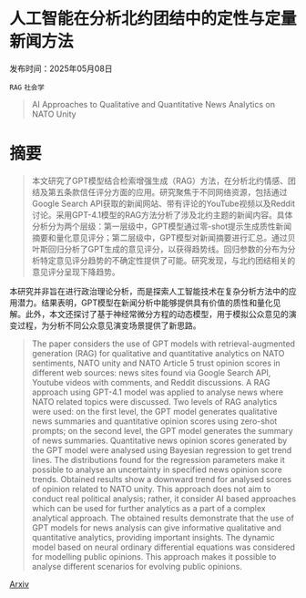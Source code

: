 # 人工智能在分析北约团结中的定性与定量新闻方法

发布时间：2025年05月08日

`RAG` `社会学`

> AI Approaches to Qualitative and Quantitative News Analytics on NATO Unity

# 摘要

> 本文研究了GPT模型结合检索增强生成（RAG）方法，在分析北约情感、团结及第五条款信任评分方面的应用。研究聚焦于不同网络资源，包括通过Google Search API获取的新闻网站、带有评论的YouTube视频以及Reddit讨论。采用GPT-4.1模型的RAG方法分析了涉及北约主题的新闻内容。具体分析分为两个层级：第一层级中，GPT模型通过零-shot提示生成质性新闻摘要和量化意见评分；第二层级中，GPT模型对新闻摘要进行汇总。通过贝叶斯回归分析了GPT生成的意见评分，以获得趋势线。回归参数的分布为分析特定意见评分趋势的不确定性提供了可能。研究发现，与北约团结相关的意见评分呈现下降趋势。

本研究并非旨在进行政治理论分析，而是探索人工智能技术在复杂分析方法中的应用潜力。结果表明，GPT模型在新闻分析中能够提供具有价值的质性和量化见解。此外，本文还探讨了基于神经常微分方程的动态模型，用于模拟公众意见的演变过程，为分析不同公众意见演变场景提供了新思路。

> The paper considers the use of GPT models with retrieval-augmented generation (RAG) for qualitative and quantitative analytics on NATO sentiments, NATO unity and NATO Article 5 trust opinion scores in different web sources: news sites found via Google Search API, Youtube videos with comments, and Reddit discussions. A RAG approach using GPT-4.1 model was applied to analyse news where NATO related topics were discussed. Two levels of RAG analytics were used: on the first level, the GPT model generates qualitative news summaries and quantitative opinion scores using zero-shot prompts; on the second level, the GPT model generates the summary of news summaries. Quantitative news opinion scores generated by the GPT model were analysed using Bayesian regression to get trend lines. The distributions found for the regression parameters make it possible to analyse an uncertainty in specified news opinion score trends. Obtained results show a downward trend for analysed scores of opinion related to NATO unity.
  This approach does not aim to conduct real political analysis; rather, it consider AI based approaches which can be used for further analytics
  as a part of a complex analytical approach. The obtained results demonstrate that the use of GPT models for news analysis can give informative qualitative and quantitative analytics, providing important insights.
  The dynamic model based on neural ordinary differential equations was considered for modelling public opinions. This approach makes it possible to analyse different scenarios for evolving public opinions.

[Arxiv](https://arxiv.org/abs/2505.06313)